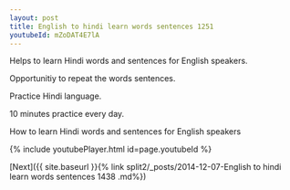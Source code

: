 ```yaml
---
layout: post
title: English to hindi learn words sentences 1251 
youtubeId: mZoDAT4E7lA
---
```

 
 
Helps to learn Hindi words and sentences for English speakers.

Opportunitiy to repeat the words sentences. 

Practice Hindi language. 
 
10 minutes practice every day. 
 
How to learn Hindi words and sentences for English speakers 
 
{% include youtubePlayer.html id=page.youtubeId %}
 
 
[Next]({{ site.baseurl }}{% link  split2/_posts/2014-12-07-English to hindi learn words sentences 1438 .md%})
 
